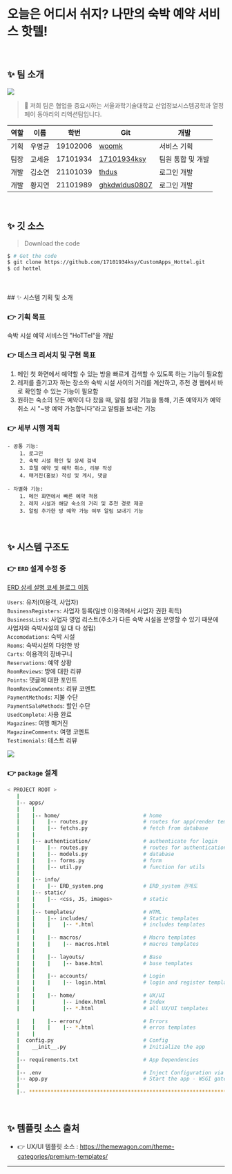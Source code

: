 # 오늘은 어디서 쉬지? 나만의 숙박 예약 서비스 핫텔!

<br />

## ✨ 팀 소개

<img src="https://user-images.githubusercontent.com/88478829/186391655-470d1ac5-a34a-4dfa-b7ae-0d5754631c91.png" width="width 50%" height="height 50%"> </image>
<br/>
> 🚀 저희 팀은 협업을 중요시하는 서울과학기술대학교 산업정보시스템공학과 열정페이 동아리의 리액션팀입니다.

역할|이름|학번|Git|개발|
---|---|---|---|---|
기획|우명균|19102006|[woomk](https://github.com/woomk)|서비스 기획
팀장|고세윤|17101934|[17101934ksy](https://github.com/17101934ksy)|팀원 통합 및 개발
개발|김소연|21101039|[thdus](https://github.com/thdus)|로그인 개발
개발|황지연|21101989|[ghkdwldus0807](https://github.com/ghkdwldus0807)|로그인 개발
<br/>


## ✨ 깃 소스 

> Download the code 

```bash
$ # Get the code
$ git clone https://github.com/17101934ksy/CustomApps_Hottel.git
$ cd hottel
```
<br />
<br />
## ✨ 시스템 기획 및 소개

### 👉 기획 목표

숙박 시설 예약 서비스인 "HoTTel"을 개발

### 👉 데스크 리서치 및 구현 목표

1. 메인 첫 화면에서 예약할 수 있는 방을 빠르게 검색할 수 있도록 하는 기능이 필요함
2. 레저를 즐기고자 하는 장소와 숙박 시설 사이의 거리를 계산하고, 추천 경 웹에서 바로 확인할 수 있는 기능이 필요함
3. 원하는 숙소의 모든 예약이 다 찼을 때, 알림 설정 기능을 통해, 기존 예약자가 예약 취소 시 "~방 예약 가능합니다"라고 알림을 보내는 기능

  
### 👉 세부 시행 계획

	- 공통 기능:
		1. 로그인
		2. 숙박 시설 확인 및 상세 검색
		3. 호텔 예약 및 예약 취소, 리뷰 작성
		4. 매거진(홍보) 작성 및 게시, 댓글
	
	- 차별화 기능:
		1. 메인 화면에서 빠른 예약 적용
		2. 레저 시설과 해당 숙소의 거리 및 추천 경로 제공
		3. 알림 추가한 방 예약 가능 여부 알림 보내기 기능
		

<br />

## ✨ 시스템 구조도

### 👉 `ERD` 설계 수정 중 

<a href="https://blog.naver.com/ksyn1611/222865796474"> ERD 상세 설명 코세 블로그 이동 <a/>

`Users`: 유저(이용객, 사업자)<br />
`BusinessRegisters`: 사업자 등록(일반 이용객에서 사업자 권한 획득)<br />
`BusinessLists`: 사업자 영업 리스트(주소가 다른 숙박 시설을 운영할 수 있기 때문에 사업자와 숙박시설의 일 대 다 성립)<br />
`Accomodations`: 숙박 시설<br />
`Rooms`: 숙박시설의 다양한 방<br />
`Carts`: 이용객의 장바구니<br />
`Reservations`: 예약 상황<br />
`RoomReviews`: 방에 대한 리뷰<br />
`Points`: 댓글에 대한 포인트<br />
`RoomReviewComments`: 리뷰 코멘트<br />
`PaymentMethods`: 지불 수단 <br/>
`PaymentSaleMethods`: 할인 수단 <br/>
`UsedComplete`: 사용 완료 <br/>
`Magazines`: 여행 매거진<br />
`MagazineComments`: 여행 코멘트<br />
`Testimonials`: 테스트 리뷰 <br />

<img src = "https://user-images.githubusercontent.com/88478829/188262699-44628000-6038-4bfe-9a62-8b658b4f02a8.png" width="width 50%" height="height 50%">

### 👉 `package` 설계 

```bash
< PROJECT ROOT >
   |
   |-- apps/
   |    |
   |    |-- home/                           # home
   |    |    |-- routes.py                  # routes for app(render templates, fetch data etc...)
   |    |    |-- fetchs.py                  # fetch from database
   |    |
   |    |-- authentication/                 # authenticate for login
   |    |    |-- routes.py                  # routes for authentication 
   |    |    |-- models.py                  # database
   |    |    |-- forms.py                   # form
   |    |    |-- util.py                    # function for utils 
   |    |
   |    |-- info/
   |    |    |-- ERD_system.png             # ERD_system 관계도
   |    |-- static/
   |    |    |-- <css, JS, images>          # static
   |    |
   |    |-- templates/                      # HTML
   |    |    |-- includes/                  # Static templates
   |    |    |    |-- *.html                # includes templates
   |    |    
   |    |    |-- macros/                    # Macro templates
   |    |    |    |-- macros.html           # macros templates
   |    |    
   |    |    |-- layouts/                   # Base
   |    |    |    |-- base.html             # base templates
   |    |        
   |    |    |-- accounts/                  # Login
   |    |    |    |-- login.html            # login and register templates
   |    |       
   |    |    |-- home/                      # UX/UI
   |    |         |-- index.html            # Index
   |    |         |-- *.html                # all UX/UI templates
   
   |    |    |-- errors/                    # Errors
   |    |    |    |-- *.html                # erros templates    
   |    |    
   |  config.py                             # Config
   |    __init__.py                         # Initialize the app
   |
   |-- requirements.txt                     # App Dependencies
   |
   |-- .env                                 # Inject Configuration via Environment
   |-- app.py                               # Start the app - WSGI gateway
   |
   |-- ************************************************************************
```

<br />

## ✨ 템플릿 소스 출처

- 👉 UX/UI 템플릿 소스 : https://themewagon.com/theme-categories/premium-templates/

---




